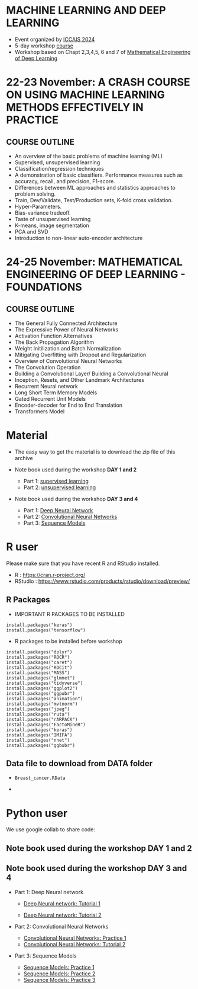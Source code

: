 # MACHINE LEARNING AND DEEP LEARNING


- Event organized by [ICCAIS 2024](https://ami.gov.vn/2024iccais)
- 5-day workshop [course](https://ami.gov.vn/2024iccais_course/)
- Workshop based on Chapt 2,3,4,5, 6 and 7 of [Mathematical Engineering of Deep Learning](https://deeplearningmath.org)



# 22-23 November: A CRASH COURSE ON USING MACHINE LEARNING METHODS EFFECTIVELY IN PRACTICE

## COURSE OUTLINE 
- An overview of the basic problems of machine learning (ML)
- Supervised, unsupervised learning
- Classification/regression techniques
- A demonstration of basic classifiers. Performance measures such as accuracy, recall, and precision, F1-score.
- Differences between ML approaches and statistics approaches to problem solving.
- Train, Dev/Validate, Test/Production sets, K-fold cross validation.
- Hyper-Parameters.
- Bias-variance tradeoff.
- Taste of unsupervised learning
- K-means, image segmentation
- PCA and SVD
- Introduction to non-linear auto-encoder architecture

# 24-25 November: MATHEMATICAL ENGINEERING OF DEEP LEARNING - FOUNDATIONS

## COURSE OUTLINE   
- The General Fully Connected Architecture
- The Expressive Power of Neural Networks
- Activation Function Alternatives
- The Back Propagation Algorithm
- Weight Initilization and Batch Normalization
- Mitigating Overfitting with Dropout and Regularization
- Overview of Convolutional Neural Networks
- The Convolution Operation
- Building a Convolutional Layer/ Building a Convolutional Neural
- Inception, Resets, and Other Landmark Architectures
- Recurrent Neural network
- Long Short Term Memory Models
- Gated Recurrent Unit Models
- Encoder-decoder for End to End Translation
- Transformers Model


# Material 

- The easy way to get the material is to download the zip file of this archive

- Note book used during the workshop **DAY 1 and 2** 
    - Part 1: [supervised learning](/Machine_learning_PART1.nb.html.zip)
    - Part 2: [unsupervised learning](/Machine_learning_Part2.nb.html.zip)


- Note book used during the workshop **DAY 3 and 4**
    - Part 1: [Deep Neural Network](/Deep_learning_DNN_IASC.nb.html.zip)
    - Part 2: [Convolutional Neural Networks](/Deep_learning_CNN_IASC.nb.html.zip)
    - Part 3: [Sequence Models](/Deep_learning_RNN_IASC.nb.html.zip)
 

# R user 

Please make sure that you have  recent R and RStudio installed.

  - R : https://cran.r-project.org/
  - RStudio : https://www.rstudio.com/products/rstudio/download/preview/


## R Packages 

- IMPORTANT R PACKAGES TO BE INSTALLED

```{r,eval=FALSE}
install.packages("keras")
install.packages("tensorflow")
```

- R packages to be installed before workshop

```{r,eval=FALSE}
install.packages("dplyr")
install.packages("ROCR")
install.packages("caret")
install.packages("ROCit")
install.packages("MASS")
install.packages("glmnet")
install.packages("tidyverse")
install.packages("ggplot2")
install.packages("ggpubr")
install.packages("animation")
install.packages("mvtnorm")
install.packages("jpeg")
install.packages("ruta")
install.packages("rARPACK")
install.packages("FactoMineR")
install.packages("keras")
install.packages("IMIFA")
install.packages("nnet")
install.packages("ggbubr")
```

## Data file to download from DATA folder

- ``Breast_cancer.RData``
- ````


# Python user

We use google collab to share code:

## Note book used during the workshop DAY 1 and 2



## Note book used during the workshop DAY 3 and 4

- Part 1: Deep Neural network

    - [Deep Neural network: Tutorial 1](https://colab.research.google.com/drive/1Qn88dyZXHhwqoLnGcNaHq510eDEjxau7?usp=sharing)
          
    - [Deep Neural network: Tutorial 2](https://colab.research.google.com/drive/1Msg2GDt5P0kB0MVPSPUcGZGIxDjOgoDb?usp=sharing)

- Part 2: Convolutional Neural Networks

    - [Convolutional Neural Networks: Practice 1](https://colab.research.google.com/drive/1dtH3UHSfbK5Ss9E9ogtYG5YQzc5fTXNE#scrollTo=klnJ1uktsIVl)
    - [Convolutional Neural Networks: Tutorial 2](https://colab.research.google.com/drive/1qgL6EU24i1ERR2I0qpETqnIGw1fKC7-K?usp=sharing)
   
- Part 3: Sequence Models
    
    - [Sequence Models: Practice 1](https://colab.research.google.com/drive/1VMNmL1YKZHZBJip8f5tcEMxj5VlCIfbM#scrollTo=sB1y93Nmik5T)
    - [Sequence Models: Practice 2](https://colab.research.google.com/drive/1MnvITjntB9AmHL2BN_03hGQcDxNVom4B#scrollTo=TvEZtC85n1--)
    - [Sequence Models: Practice 3](https://colab.research.google.com/drive/10HN5da584vuDld6Go9QceNIyGRfrsKCg#)


